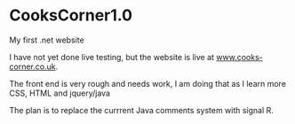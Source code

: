 # CooksCorner1.0
My first .net website

I have not yet done live testing, but the website is live at www.cooks-corner.co.uk.

The front end is very rough and needs work, I am doing that as I learn more CSS, HTML and jquery/java

The plan is to replace the currrent Java comments system with signal R.
